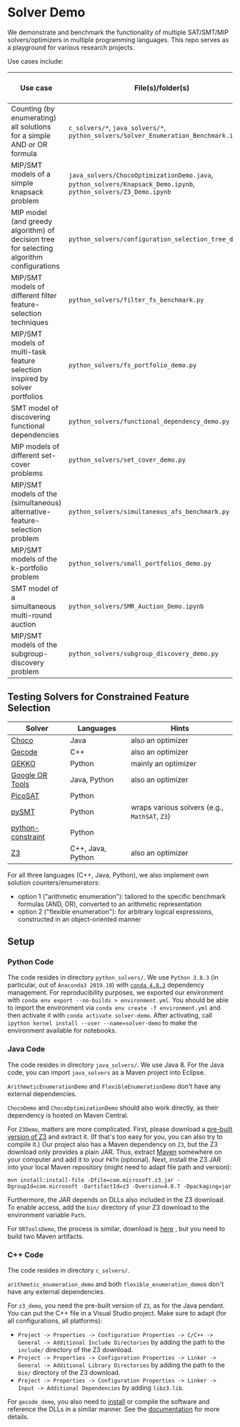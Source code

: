 # Solver Demo

We demonstrate and benchmark the functionality of multiple SAT/SMT/MIP solvers/optimizers in multiple programming languages.
This repo serves as a playground for various research projects.

Use cases include:

|Use case|File(s)/folder(s)|Related project repo|Related paper|
|---|---|---|---|
|Counting (by enumerating) all solutions for a simple AND or OR formula|`c_solvers/*`, `java_solvers/*`, `python_solvers/Solver_Enumeration_Benchmark.ipynb`|[repo](https://github.com/Jakob-Bach/Constrained-Filter-Feature-Selection)|[paper](https://doi.org/10.1007/s42979-022-01338-z)|
|MIP/SMT models of a simple knapsack problem|`java_solvers/ChocoOptimizationDemo.java`, `python_solvers/Knapsack_Demo.ipynb`, `python_solvers/Z3_Demo.ipynb`|[repo](https://github.com/Jakob-Bach/Constrained-Filter-Feature-Selection)|[paper](https://doi.org/10.1007/s42979-022-01338-z)|
|MIP model (and greedy algorithm) of decision tree for selecting algorithm configurations|`python_solvers/configuration_selection_tree_demo.py`|||
|MIP/SMT models of different filter feature-selection techniques|`python_solvers/filter_fs_benchmark.py`|[repo](https://github.com/Jakob-Bach/Alternative-Feature-Selection)|[paper](https://doi.org/10.48550/arXiv.2307.11607)|
|MIP/SMT models of multi-task feature selection inspired by solver portfolios|`python_solvers/fs_portfolio_demo.py`|||
|SMT model of discovering functional dependencies|`python_solvers/functional_dependency_demo.py`|||
|MIP models of different set-cover problems|`python_solvers/set_cover_demo.py`|||
|MIP/SMT models of the (simultaneous) alternative-feature-selection problem|`python_solvers/simultaneous_afs_benchmark.py`|[repo](https://github.com/Jakob-Bach/Alternative-Feature-Selection)|[paper](https://doi.org/10.48550/arXiv.2307.11607)|
|MIP/SMT models of the k-portfolio problem|`python_solvers/small_portfolios_demo.py`|[repo](https://github.com/Jakob-Bach/Small-Portfolios)|[paper](https://doi.org/10.4230/LIPIcs.SAT.2022.2)|
|SMT model of a simultaneous multi-round auction |`python_solvers/SMR_Auction_Demo.ipynb`|[repo](https://github.com/Jakob-Bach/Analyzing-Auction-Verification)|[paper](https://doi.org/10.1109/ACCESS.2022.3154445)|
|MIP/SMT models of the subgroup-discovery problem|`python_solvers/subgroup_discovery_demo.py`|||

## Testing Solvers for Constrained Feature Selection

|Solver|Languages|Hints|
|---|---|---|
|[Choco](https://choco-solver.org/) |Java|also an optimizer|
|[Gecode](https://www.gecode.org/) |C++|also an optimizer|
|[GEKKO](https://gekko.readthedocs.io/en/latest/) |Python|mainly an optimizer|
|[Google OR Tools](https://developers.google.com/optimization/introduction/overview) |Java, Python|also an optimizer|
|[PicoSAT](https://pypi.org/project/pycosat/) |Python||
|[pySMT](https://github.com/pysmt/pysmt) |Python|wraps various solvers (e.g., `MathSAT`, `Z3`)|
|[python-constraint](https://labix.org/python-constraint) |Python||
|[Z3](https://github.com/Z3Prover/z3/wiki) |C++, Java, Python|also an optimizer|

For all three languages (C++, Java, Python), we also implement own solution counters/enumerators:

- option 1 ("arithmetic enumeration"): tailored to the specific benchmark formulas (AND, OR), converted to an arithmetic representation
- option 2 ("flexible enumeration"): for arbitrary logical expressions, constructed in an object-oriented manner

## Setup

### Python Code

The code resides in directory `python_solvers/`.
We use `Python 3.8.3` (in particular, out of `Anaconda3 2019.10`) with [`conda 4.8.3`](https://docs.conda.io/en/latest/) dependency management.
For reproducibility purposes, we exported our environment with `conda env export --no-builds > environment.yml`.
You should be able to import the environment via `conda env create -f environment.yml`
and then activate it with `conda activate solver-demo`.
After activating, call `ipython kernel install --user --name=solver-demo` to make the environment available for notebooks.

### Java Code

The code resides in directory `java_solvers/`.
We use Java 8.
For the Java code, you can import `java_solvers` as a Maven project into Eclipse.

`ArithmeticEnumerationDemo` and `FlexibleEnumerationDemo` don't have any external dependencies.

`ChocoDemo` and `ChocoOptimizationDemo` should also work directly, as their dependency is hosted on Maven Central.

For `Z3Demo`, matters are more complicated.
First, please download a [pre-built version of Z3](https://github.com/Z3Prover/z3/releases) and extract it.
(If that's too easy for you, you can also try to compile it.)
Our project also has a Maven dependency on `Z3`, but the Z3 download only provides a plain JAR.
Thus, extract [Maven](https://maven.apache.org/download.cgi) somewhere on your computer and add it to your `PATH` (optional).
Next, install the Z3 JAR into your local Maven repository (might need to adapt file path and version):

```
mvn install:install-file -Dfile=com.microsoft.z3.jar -DgroupId=com.microsoft -DartifactId=z3 -Dversion=4.8.7 -Dpackaging=jar
```

Furthermore, the JAR depends on DLLs also included in the Z3 download.
To enable access, add the `bin/` directory of your Z3 download to the environment variable `Path`.

For `ORToolsDemo`, the process is similar, download is [here](https://developers.google.com/optimization/install/download) , but you need to build two Maven artifacts.

### C++ Code

The code resides in directory `c_solvers/`.

`arithmetic_enumeration_demo` and both `flexible_enumeration_demo`s don't have any external dependencies.

For `z3_demo`, you need the pre-built version of `Z3`, as for the Java pendant.
You can put the C++ file in a Visual Studio project.
Make sure to adapt (for all configurations, all platforms):

- `Project -> Properties -> Configuration Properties -> C/C++ -> General -> Additional Include Directories` by adding the path to the `include/` directory of the Z3 download.
- `Project -> Properties -> Configuration Properties -> Linker -> General -> Additional Library Directories` by adding the path to the `bin/` directory of the Z3 download.
- `Project -> Properties -> Configuration Properties -> Linker -> Input -> Additional Dependencies` by adding `libz3.lib`.

For `gecode_demo`, you also need to [install](https://www.gecode.org/download.html) or compile the software and reference the DLLs in a similar manner.
See the [documentation](https://www.gecode.org/doc-latest/MPG.pdf) for more details.
